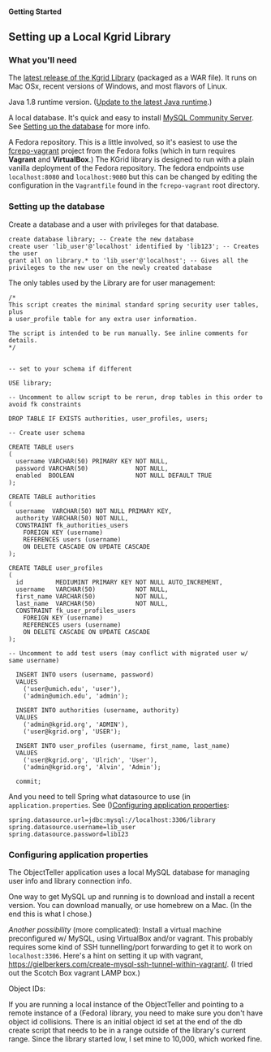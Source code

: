 #### Getting Started
## Setting up a Local Kgrid Library

### What you'll need

The [latest release of the Kgrid Library](https://github.com/kgrid/object-teller/releases/latest) (packaged as a WAR file). It runs on Mac OSx, recent versions of Windows, and most flavors of Linux.

Java 1.8 runtime version. ([Update to the latest Java runtime](https://www.java.com/en/).)

A local database. It's quick and easy to install [MySQL Community Server](https://dev.mysql.com/doc/mysql-getting-started/en/). See [Setting up the database](#setting-up-the-database) for more info.

A Fedora repository. This is a little involved, so it's easiest to use the [fcrepo-vagrant](https://github.com/fcrepo4-exts/fcrepo4-vagrant/releases) project from the Fedora folks (which in turn requires **Vagrant** and **VirtualBox**.) The KGrid library is designed to run with a plain vanilla deployment of the Fedora repository. The fedora endpoints use `localhost:8080` and `localhost:9080` but this can be changed by editing the configuration in the `Vagrantfile` found in the `fcrepo-vagrant` root directory.


### Setting up the database

Create a database and a user with privileges for that database.

```mysql
create database library; -- Create the new database
create user 'lib_user'@'localhost' identified by 'lib123'; -- Creates the user
grant all on library.* to 'lib_user'@'localhost'; -- Gives all the privileges to the new user on the newly created database
```

The only tables used by the Library are for user management:

```mysql
/*
This script creates the minimal standard spring security user tables, plus
a user_profile table for any extra user information.

The script is intended to be run manually. See inline comments for details.
*/


-- set to your schema if different

USE library;

-- Uncomment to allow script to be rerun, drop tables in this order to avoid fk constraints

DROP TABLE IF EXISTS authorities, user_profiles, users;

-- Create user schema

CREATE TABLE users
(
  username VARCHAR(50) PRIMARY KEY NOT NULL,
  password VARCHAR(50)             NOT NULL,
  enabled  BOOLEAN                 NOT NULL DEFAULT TRUE
);

CREATE TABLE authorities
(
  username  VARCHAR(50) NOT NULL PRIMARY KEY,
  authority VARCHAR(50) NOT NULL,
  CONSTRAINT fk_authorities_users
    FOREIGN KEY (username)
    REFERENCES users (username)
    ON DELETE CASCADE ON UPDATE CASCADE 
);

CREATE TABLE user_profiles
(
  id         MEDIUMINT PRIMARY KEY NOT NULL AUTO_INCREMENT,
  username   VARCHAR(50)           NOT NULL,
  first_name VARCHAR(50)           NOT NULL,
  last_name  VARCHAR(50)           NOT NULL,
  CONSTRAINT fk_user_profiles_users
    FOREIGN KEY (username)
    REFERENCES users (username) 
    ON DELETE CASCADE ON UPDATE CASCADE 
);

-- Uncomment to add test users (may conflict with migrated user w/ same username)

  INSERT INTO users (username, password)
  VALUES
    ('user@umich.edu', 'user'),
    ('admin@umich.edu', 'admin');

  INSERT INTO authorities (username, authority)
  VALUES
    ('admin@kgrid.org', 'ADMIN'),
    ('user@kgrid.org', 'USER');

  INSERT INTO user_profiles (username, first_name, last_name)
  VALUES
    ('user@kgrid.org', 'Ulrich', 'User'),
    ('admin@kgrid.org', 'Alvin', 'Admin');

  commit;

```

And you need to tell Spring what datasource to use (in `application.properties`. See ()[Configuring application properties](#configuring-application-properties):

```properties
spring.datasource.url=jdbc:mysql://localhost:3306/library
spring.datasource.username=lib_user
spring.datasource.password=lib123
```



### Configuring application properties










The ObjectTeller application uses a local MySQL database for managing user info and library connection info.

One way to get MySQL up and running is to download and install a recent version. You can download manually, or use homebrew on a Mac. (In the end this is what I chose.)

_Another possibility_ (more complicated): Install a virtual machine preconfigured w/ MySQL, using VirtualBox and/or vagrant. This probably requires some kind of SSH tunnelling/port forwarding to get it to work on `localhost:3306`. Here's a hint on setting it up with vagrant, https://gielberkers.com/create-mysql-ssh-tunnel-within-vagrant/. (I tried out the Scotch Box vagrant LAMP box.)


Object IDs:

If you are running a local instance of the ObjectTeller and pointing to a remote instance of a (Fedora) library, you need to make sure you don't have object id collisions. There is an initial object id set at the end of the db create script that needs to be in a range outside of the library's current range. Since the library started low, I set mine to 10,000, which worked fine.
